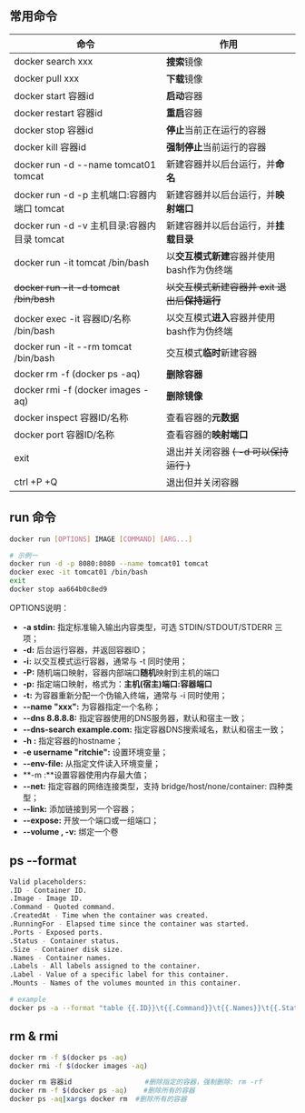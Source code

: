 ## 常用命令

| 命令                                        | 作用                                             |
| ------------------------------------------- | ------------------------------------------------ |
| docker search xxx                           | **搜索**镜像                                     |
| docker pull xxx                             | **下载**镜像                                     |
| docker start 容器id                         | **启动**容器                                     |
| docker restart 容器id                       | **重启**容器                                     |
| docker stop 容器id                          | **停止**当前正在运行的容器                       |
| docker kill 容器id                          | **强制停止**当前运行的容器                       |
| docker run -d --name tomcat01 tomcat        | 新建容器并以后台运行，并**命名**                 |
| docker run -d -p 主机端口:容器内端口 tomcat | 新建容器并以后台运行，并**映射端口**             |
| docker run -d -v 主机目录:容器内目录 tomcat | 新建容器并以后台运行，并**挂载目录**             |
| docker run -it tomcat /bin/bash             | 以**交互模式新建**容器并使用bash作为伪终端       |
| ~~docker run -it -d tomcat /bin/bash~~      | ~~以交互模式新建容器并 exit 退出后**保持运行**~~ |
| docker exec -it 容器ID/名称 /bin/bash       | 以交互模式**进入**容器并使用bash作为伪终端       |
| docker run -it --rm tomcat /bin/bash        | 交互模式**临时**新建容器                         |
| docker rm -f (docker ps -aq)                | **删除容器**                                     |
| docker rmi -f (docker images -aq)           | **删除镜像**                                     |
| docker inspect 容器ID/名称                  | 查看容器的**元数据**                             |
| docker port 容器ID/名称                     | 查看容器的**映射端口**                           |
| exit                                        | 退出并关闭容器 ~~( -d 可以保持运行 )~~           |
| ctrl +P +Q                                  | 退出但并关闭容器                                 |

## run 命令

```bash
docker run [OPTIONS] IMAGE [COMMAND] [ARG...]

# 示例一
docker run -d -p 8080:8080 --name tomcat01 tomcat
docker exec -it tomcat01 /bin/bash
exit
docker stop aa664b0c8ed9
```

OPTIONS说明：

-   **-a stdin:** 指定标准输入输出内容类型，可选 STDIN/STDOUT/STDERR 三项；
-   **-d:** 后台运行容器，并返回容器ID；
-   **-i:** 以交互模式运行容器，通常与 -t 同时使用；
-   **-P:** 随机端口映射，容器内部端口**随机**映射到主机的端口
-   **-p:** 指定端口映射，格式为：**主机(宿主)端口:容器端口**
-   **-t:** 为容器重新分配一个伪输入终端，通常与 -i 同时使用；
-   **--name "xxx":** 为容器指定一个名称；
-   **--dns 8.8.8.8:** 指定容器使用的DNS服务器，默认和宿主一致；
-   **--dns-search example.com:** 指定容器DNS搜索域名，默认和宿主一致；
-   **-h :** 指定容器的hostname；
-   **-e username "ritchie":** 设置环境变量；
-   **--env-file:** 从指定文件读入环境变量；
-   **-m :**设置容器使用内存最大值；
-   **--net:** 指定容器的网络连接类型，支持 bridge/host/none/container: 四种类型；
-   **--link:** 添加链接到另一个容器；
-   **--expose:** 开放一个端口或一组端口；
-   **--volume , -v:** 绑定一个卷

## ps --format

```bash
Valid placeholders:
.ID - Container ID.
.Image - Image ID.
.Command - Quoted command.
.CreatedAt - Time when the container was created.
.RunningFor - Elapsed time since the container was started.
.Ports - Exposed ports.
.Status - Container status.
.Size - Container disk size.
.Names - Container names.
.Labels - All labels assigned to the container.
.Label - Value of a specific label for this container. 
.Mounts - Names of the volumes mounted in this container.

# example
docker ps -a --format "table {{.ID}}\t{{.Command}}\t{{.Names}}\t{{.Status}}"
```

## rm & rmi

```bash
docker rm -f $(docker ps -aq)
docker rmi -f $(docker images -aq)

docker rm 容器id   				#删除指定的容器，强制删除: rm -rf
docker rm -f $(docker ps -aq)  	 #删除所有的容器
docker ps -aq|xargs docker rm  #删除所有的容器
```

